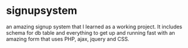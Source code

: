 # signupsystem
an amazing signup system that I learned as a working project. It includes schema for db table and everything to get up and running fast with an amazing form that uses PHP, ajax, jquery and CSS. 
